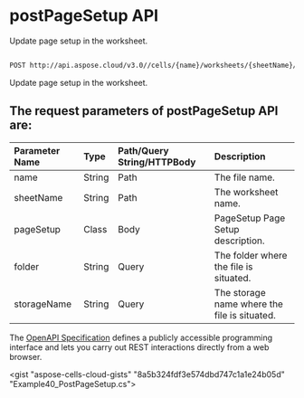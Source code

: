 # **postPageSetup API**

Update page setup in the worksheet. 

```bash

POST http://api.aspose.cloud/v3.0//cells/{name}/worksheets/{sheetName}/pagesetup

```
Update page setup in the worksheet.

## The request parameters of **postPageSetup** API are: 

| Parameter Name | Type | Path/Query String/HTTPBody | Description | 
| :- | :- | :- |:- | 
|name|String|Path|The file name.|
|sheetName|String|Path|The worksheet name.|
|pageSetup|Class|Body|PageSetup Page Setup description.|
|folder|String|Query|The folder where the file is situated.|
|storageName|String|Query|The storage name where the file is situated.|


The [OpenAPI Specification](https://reference.aspose.cloud/cells/#/PageSetupController/PostPageSetup) defines a publicly accessible programming interface and lets you carry out REST interactions directly from a web browser.

<gist "aspose-cells-cloud-gists" "8a5b324fdf3e574dbd747c1a1e24b05d" "Example40_PostPageSetup.cs">

